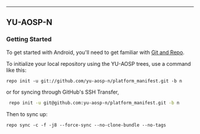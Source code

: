 ---------
YU-AOSP-N
--------- 

### Getting Started ###

To get started with Android, you'll need to get familiar with [Git and Repo](http://source.android.com/source/using-repo.html).

To initialize your local repository using the YU-AOSP trees, use a command like this:

    repo init -u git://github.com/yu-aosp-n/platform_manifest.git -b n
or for syncing through GitHub's SSH Transfer, 
   ``` bash
    repo init -u git@github.com:yu-aosp-n/platform_manifest.git -b n
   ```

Then to sync up:

    repo sync -c -f -j8 --force-sync --no-clone-bundle --no-tags

